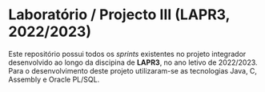 # Laboratório / Projecto III (LAPR3, 2022/2023)

Este repositório possui todos os *sprints* existentes no projeto integrador desenvolvido ao longo da discipina de **LAPR3**, no ano letivo de 2022/2023.
Para o desenvolvimento deste projeto utilizaram-se as tecnologias Java, C, Assembly e Oracle PL/SQL.
